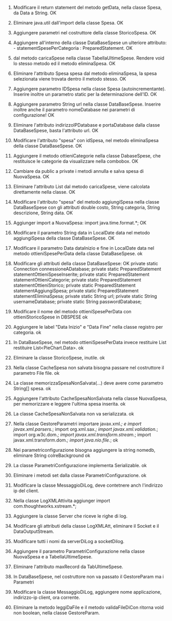 1. Modificare il return statement del metodo getData, nella classe Spesa, da Data a String. OK
2. Eliminare java.util dall'import della classe Spesa. OK
3. Aggiungere parametri nel costruttore della classe StoricoSpesa. OK
4. Aggiungere all'interno della classe DataBaseSpese un ulteriore attributo: - statementSpesePerCategoria : PreparedStatement. OK
5. dal metodo caricaSpese nella classe TabellaUltimeSpese. Rendere void lo stesso metodo ed il metodo eliminaSpesa. OK
6. Eliminare l'attributo Spesa spesa dal metodo eliminaSpesa, la spesa selezionata viene trovata dentro il metodo stesso. OK
7. Aggiungere parametro IDSpesa nella classe Spesa (autoincrementante). Inserire inoltre un parametro static per la determinazione dell'ID. OK
8. Aggiungere parametro String url nella classe DataBaseSpese. Inserire inoltre anche il parametro nomeDatabase nei parametri di configurazione! OK
9. Eliminare l'attributo indirizzoIPDatabase e portaDatabase dalla classe DataBaseSpese, basta l'attributo url. OK

10. Modificare l'attributo "spesa" con idSpesa, nel metodo eliminaSpesa della classe DataBaseSpese. OK
11. Aggiungere il metodo ottieniCategorie nella classe DabaseSpese, che restituisce le categorie da visualizzare nella combobox. OK
12. Cambiare da public a private i metodi annulla e salva spesa di NuovaSpesa. OK
13. Eliminare l'attributo List<Spesa> dal metodo caricaSpese, viene calcolata direttamente nella classe. OK

14. Modificare l'attributo "spesa" del metodo aggiungiSpesa nella classe DataBaseSpese con gli attributi double costo, String categoria, String descrizione, String data. OK
15. Aggiunger import a NuovaSpesa: import java.time.format.*; OK



16. Modificare il parametro String data in LocalDate data nel metodo aggiungiSpesa della classe DataBaseSpese. OK
17. Modificare il parametro Data dataInizio e fine in LocalDate data nel metodo ottieniSpesePerData della classe DataBaseSpese. ok
18. Modificare gli attributi della classe DataBaseSpese:    OK
    private static Connection connessioneADatabase;
    private static PreparedStatement statementOttieniSpeseInserite;
    private static PreparedStatement statementOttieniCategorie;
    private static PreparedStatement statementOttieniStorico;
    private static PreparedStatement statementAggiungiSpesa;
    private static PreparedStatement statementEliminaSpesa;
    private static String url;
    private static String usernameDatabase;
    private static String passwordDatabase;
19. Modificare il nome del metodo ottieniSpesePerData con ottieniStoricoSpese in DBSPESE ok

20. Aggiungere le label "Data Inizio" e "Data Fine" nella classe registro per categoria. ok
21. In DataBaseSpese, nel metodo ottieniSpesePerData invece restituire List<StoricoSpese> restituire List<PieChart.Data>. ok
22. Eliminare la classe StoricoSpese, inutile. ok
23. Nella classe CacheSpesa non salvata bisogna passare nel costruttore il parametro File file. ok
24. La classe memorizzaSpesaNonSalvata(...) deve avere come parametro String[] spesa. ok
25. Aggiungere l'attributo CacheSpesaNonSalvata nella classe NuovaSpesa, per memorizzare e leggere l'ultima spesa inserita. ok
26. La classe CacheSpesaNonSalvata non va serializzata. ok
27. Nella classe GestoreParametri importare javax.xml.*; e import javax.xml.parsers.*; import org.xml.sax.*; import javax.xml.validation.*; import org.w3c.dom.*; import javax.xml.transform.stream.*; import javax.xml.transform.dom.*; import java.nio.file.*; ok
28. Nei parametriconfigurazione bisogna aggiungere la string nomedb, eliminare String colreBackground ok
29. La classe ParametriConfigurazione implementa Serializable. ok
30. Eliminare i metodi set dalla classe ParametriConfigurazione. ok
32. Modificare la classe MessaggioDiLog, deve contetnere anch l'indirizzo ip del client. 
34. Nella classe LogXMLAttivita aggiunger import com.thoughtworks.xstream.*;
35. Aggiungere la classe Server che riceve le righe di log.
36. Modificare gli attributi della classe LogXMLAtt, eliminare il Socket e il DataOutputStream.
37. Modificare tutti i nomi da serverDiLog a socketDilog.
39. Aggiungere il parametro ParametriConfigurazione nella classe NuovaSpesa e a TabellaUltimeSpese.
41. Eliminare l'attributo maxRecord da TabUltimeSpese.
42. In DataBaseSpese, nel costruttore non va passato il GestoreParam ma i Parametri
43. Modificare la classe MessaggioDiLog, aggiungere nome applicazione, indirizzo-ip client, ora corrente.
44. Eliminare la metodo leggiDaFile e il metodo validaFileDiCon ritorna void non boolean, nella classe GestoreParam.

